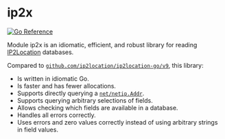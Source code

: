 # ip2x

[![Go Reference](https://pkg.go.dev/badge/github.com/pg9182/ip2x.svg)](https://pkg.go.dev/github.com/pg9182/ip2x)

Module ip2x is an idiomatic, efficient, and robust library for reading [IP2Location](https://www.ip2location.com/) databases.

Compared to [`github.com/ip2location/ip2location-go/v9`](https://github.com/ip2location/ip2location-go), this library:

- Is written in idiomatic Go.
- Is faster and has fewer allocations.
- Supports directly querying a [`net/netip.Addr`](https://pkg.go.dev/net/netip#Addr).
- Supports querying arbitrary selections of fields.
- Allows checking which fields are available in a database.
- Handles all errors correctly.
- Uses errors and zero values correctly instead of using arbitrary strings in field values.
